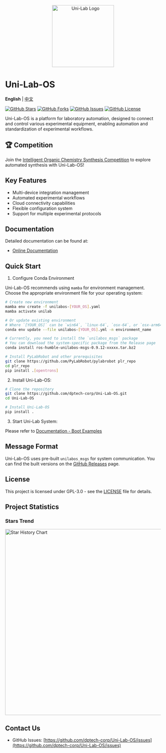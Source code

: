 <div align="center">
  <img src="docs/logo.png" alt="Uni-Lab Logo" width="200"/>
</div>

# Uni-Lab-OS

<!-- Language switcher -->
**English** | [中文](README_zh.md)

[![GitHub Stars](https://img.shields.io/github/stars/dptech-corp/Uni-Lab-OS.svg)](https://github.com/dptech-corp/Uni-Lab-OS/stargazers)
[![GitHub Forks](https://img.shields.io/github/forks/dptech-corp/Uni-Lab-OS.svg)](https://github.com/dptech-corp/Uni-Lab-OS/network/members)
[![GitHub Issues](https://img.shields.io/github/issues/dptech-corp/Uni-Lab-OS.svg)](https://github.com/dptech-corp/Uni-Lab-OS/issues)
[![GitHub License](https://img.shields.io/github/license/dptech-corp/Uni-Lab-OS.svg)](https://github.com/dptech-corp/Uni-Lab-OS/blob/main/LICENSE)

Uni-Lab-OS is a platform for laboratory automation, designed to connect and control various experimental equipment, enabling automation and standardization of experimental workflows.

## 🏆 Competition

Join the [Intelligent Organic Chemistry Synthesis Competition](https://bohrium.dp.tech/competitions/1451645258) to explore automated synthesis with Uni-Lab-OS!

## Key Features

- Multi-device integration management
- Automated experimental workflows
- Cloud connectivity capabilities
- Flexible configuration system
- Support for multiple experimental protocols

## Documentation

Detailed documentation can be found at:

- [Online Documentation](https://readthedocs.dp.tech/Uni-Lab/v0.8.0/)

## Quick Start

1. Configure Conda Environment

Uni-Lab-OS recommends using `mamba` for environment management. Choose the appropriate environment file for your operating system:

```bash
# Create new environment
mamba env create -f unilabos-[YOUR_OS].yaml
mamba activate unilab

# Or update existing environment
# Where `[YOUR_OS]` can be `win64`, `linux-64`, `osx-64`, or `osx-arm64`.
conda env update --file unilabos-[YOUR_OS].yml -n environment_name

# Currently, you need to install the `unilabos_msgs` package
# You can download the system-specific package from the Release page
conda install ros-humble-unilabos-msgs-0.9.12-xxxxx.tar.bz2

# Install PyLabRobot and other prerequisites
git clone https://github.com/PyLabRobot/pylabrobot plr_repo
cd plr_repo
pip install .[opentrons]
```

2. Install Uni-Lab-OS:

```bash
# Clone the repository
git clone https://github.com/dptech-corp/Uni-Lab-OS.git
cd Uni-Lab-OS

# Install Uni-Lab-OS
pip install .
```

3. Start Uni-Lab System:

Please refer to [Documentation - Boot Examples](https://readthedocs.dp.tech/Uni-Lab/v0.8.0/boot_examples/index.html)

## Message Format

Uni-Lab-OS uses pre-built `unilabos_msgs` for system communication. You can find the built versions on the [GitHub Releases](https://github.com/dptech-corp/Uni-Lab-OS/releases) page.

## License

This project is licensed under GPL-3.0 - see the [LICENSE](LICENSE) file for details.

## Project Statistics

### Stars Trend

<a href="https://star-history.com/#dptech-corp/Uni-Lab-OS&Date">
  <img src="https://api.star-history.com/svg?repos=dptech-corp/Uni-Lab-OS&type=Date" alt="Star History Chart" width="600">
</a>

## Contact Us

- GitHub Issues: [https://github.com/dptech-corp/Uni-Lab-OS/issues](https://github.com/dptech-corp/Uni-Lab-OS/issues)